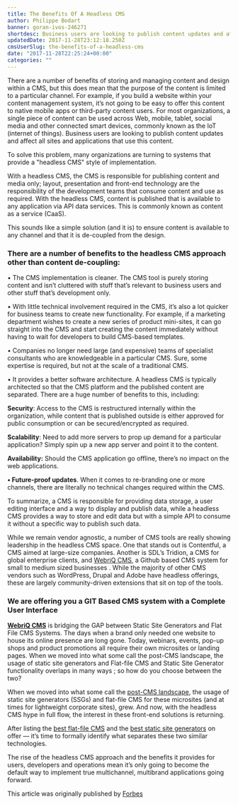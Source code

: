 ```yaml
---
title: The Benefits Of A Headless CMS
author: Philippe Bodart
banner: goran-ivos-246271
shortdesc: Business users are looking to publish content updates and affect all sites and applications that use this content. This is where a headless CMS shines.
updatedDate: 2017-11-28T23:12:18.250Z
cmsUserSlug: the-benefits-of-a-headless-cms
date: "2017-11-28T22:25:24+00:00"
categories: ""
---
```


There are a number of benefits of storing and managing content and design within a CMS, but this does mean that the purpose of the content is limited to a particular channel. For example, if you build a website within your content management system, it’s not going to be easy to offer this content to native mobile apps or third-party content users. For most organizations, a single piece of content can be used across Web, mobile, tablet, social media and other connected smart devices, commonly known as the IoT (internet of things). Business users are looking to publish content updates and affect all sites and applications that use this content.

To solve this problem, many organizations are turning to systems that provide a "headless CMS" style of implementation.

With a headless CMS, the CMS is responsible for publishing content and media only; layout, presentation and front-end technology are the responsibility of the development teams that consume content and use as required. With the headless CMS, content is published that is available to any application via API data services. This is commonly known as content as a service (CaaS).

This sounds like a simple solution (and it is) to ensure content is available to any channel and that it is de-coupled from the design.

### **There are a number of benefits to the headless CMS approach other than content de-coupling:**

• The CMS implementation is cleaner. The CMS tool is purely storing content and isn’t cluttered with stuff that’s relevant to business users and other stuff that’s development only.

• With little technical involvement required in the CMS, it’s also a lot quicker for business teams to create new functionality. For example, if a marketing department wishes to create a new series of product mini-sites, it can go straight into the CMS and start creating the content immediately without having to wait for developers to build CMS-based templates.

• Companies no longer need large (and expensive) teams of specialist consultants who are knowledgeable in a particular CMS. Sure, some expertise is required, but not at the scale of a traditional CMS.

• It provides a better software architecture. A headless CMS is typically architected so that the CMS platform and the published content are separated. There are a huge number of benefits to this, including:

**Security**: Access to the CMS is restructured internally within the organization, while content that is published outside is either approved for public consumption or can be secured/encrypted as required.

**Scalability**:      Need to add more servers to prop up demand for a particular application? Simply spin up a new app server and point it to the content.

**Availability:** Should the CMS application go offline, there’s no impact on the web applications.

**• Future-proof updates**. When it comes to re-branding one or more channels, there are literally no technical changes required within the CMS.

To summarize, a CMS is responsible for providing data storage, a user editing interface and a way to display and publish data, while a headless CMS provides a way to store and edit data but with a simple API to consume it without a specific way to publish such data.

While we remain vendor agnostic, a number of CMS tools are really showing leadership in the headless CMS space. One that stands out is Contentful, a CMS aimed at large-size companies. Another is SDL’s Tridion, a CMS for global enterprise clients, and [WebriQ CMS](http://app.webriq.com), a Github based CMS system for small to medium sized businesses . While the majority of other CMS vendors such as WordPress, Drupal and Adobe have headless offerings, these are largely community-driven extensions that sit on top of the tools.

### We are offering you a GIT Based CMS system with a Complete User Interface

**[WebriQ CMS](http://app.webriq.com)** is bridging the GAP between Static Site Generators and Flat File CMS Systems. 
The days when a brand only needed one website to house its online presence are long gone. Today, webinars, events, pop-up shops and product promotions all require their own microsites or landing pages. 
When we moved into what some call the post-CMS landscape, the usage of static site generators and Flat-file CMS and Static Site Generator functionality overlaps in many ways ; so how do you choose between the two? 

When we moved into what some call the [post-CMS landscape](https://developmentseed.org/blog/2012/07/27/build-cms-free-websites/), the usage of static site generators (SSGs) and flat-file CMS for these microsites (and at times for lightweight corporate sites), grew. And now, with the headless CMS hype in full flow, the interest in these front-end solutions is returning.

After listing the [best flat-file CMS](http://www.cmswire.com/digital-experience/15-flat-file-cms-options-for-lean-website-building/) and the [best static site generators](http://www.cmswire.com/digital-experience/15-static-site-generators-to-complement-your-headless-cms/) on offer — it’s time to formally identify what separates these two similar technologies.

The rise of the headless CMS approach and the benefits it provides for users, developers and operations mean it’s only going to become the default way to implement true multichannel, multibrand applications going forward.

This article was originally published by [Forbes ](https://www.forbes.com/sites/forbestechcouncil/2017/11/22/the-benefits-of-a-headless-cms/)
